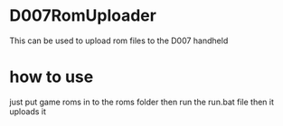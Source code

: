 # D007RomUploader
This can be used to upload rom files to the D007 handheld
# how to use
just put game roms in to the roms folder then run the run.bat file then it uploads it

